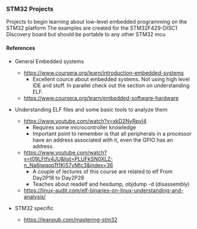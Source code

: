 ### STM32 Projects

Projects to begin learning about low-level embedded programming on the STM32 platform
The examples are created for the STM32F429-DISC1 Discovery board 
but should be portable to any other STM32 mcu


#### References
- General Embedded systems
  - https://www.coursera.org/learn/introduction-embedded-systems
    - Excellent cource about embedded systems. Not using high level IDE and stuff. In parallel check out the section on understanding ELF.  
  - https://www.coursera.org/learn/embedded-software-hardware

- Understanding ELF files and some basic tools to analyze them
    - https://www.youtube.com/watch?v=xkD2NyRpvI4 
        - Requires some microcontroller knowledge
        - Important point to remember is that all peripherals in a processor have an address associated with it, even the GPIO has an address.
    - https://www.youtube.com/watch?v=t09LFtfy4JU&list=PLUFkSN0XLZ-n_Na6jwqopTt1Ki57vMIc3&index=36
      - A couple of lectures of this course are related to elf From Day2P18 to Day2P28
      - Teaches about readelf and hexdump, objdump -d (disassembly)
    - https://linux-audit.com/elf-binaries-on-linux-understanding-and-analysis/
 
- STM32 specific  
    - https://leanpub.com/mastering-stm32
